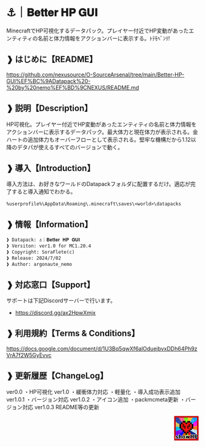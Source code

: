 # ⚓｜𝐁𝐞𝐭𝐭𝐞𝐫 𝐇𝐏 𝐆𝐔𝐈
MinecraftでHP可視化するデータパック。プレイヤー付近でHP変動があったエンティティの名前と体力情報をアクションバーに表示する。ﾄﾃﾓﾍﾞﾝﾘ!

## ❱ はじめに【README】
https://github.com/nexusource/O-SourceArsenal/tree/main/Better-HP-GUI%EF%BC%9ADatapack%20-%20by%20nemo%EF%BD%9CNEXUS/README.md

## ❱ 説明【Description】
HP可視化。プレイヤー付近でHP変動があったエンティティの名前と体力情報をアクションバーに表示するデータパック。最大体力と現在体力が表示される。金ハートの追加体力もオーバーフローとして表示される。堅牢な機構だから1.12以降のデタパが使えるすべてのバージョンで動く。

## ❱ 導入【Introduction】
導入方法は、お好きなワールドのDatapackフォルダに配置するだけ。適応が完了すると導入通知でわかる。
```
%userprofile%\AppData\Roaming\.minecraft\saves\<world>\datapacks
```

## ❱ 情報【Information】
```
❱ Datapack: ⚓｜𝐁𝐞𝐭𝐭𝐞𝐫 𝐇𝐏 𝐆𝐔𝐈
❱ Versiton: ver1.0 for MC1.20.4
❱ Copyright: SoraFlete(c)
❱ Release: 2024/7/02
❱ Author: argonaute_nemo
```

## ❱ 対応窓口【Support】
サポートは下記Discordサーバーで行います。
* https://discord.gg/ax2HpwXmjx

## ❱ 利用規約【Terms & Conditions】
https://docs.google.com/document/d/1U3Bq5qwXf6alOduejbvxDDh64Ph9zVrA7f2W5GyEvvc

## ❱ 更新履歴【ChangeLog】
ver0.0
・HP可視化
ver1.0
・緩衝体力対応
・軽量化
・導入成功表示追加
ver1.0.1
・バージョン対応
ver1.0.2
・アイコン追加
・packmcmeta更新
・バージョン対応
ver1.0.3
README等の更新
<p align="right">
<img src="https://github.com/nexusource/O-SourceArsenal/blob/main/Better-HP-GUI/icon.png?raw=true" alt="discord.js" /></a>
</p>
